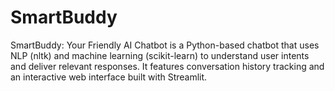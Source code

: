 # SmartBuddy
SmartBuddy: Your Friendly AI Chatbot is a Python-based chatbot that uses NLP (nltk) and machine learning (scikit-learn) to understand user intents and deliver relevant responses. It features conversation history tracking and an interactive web interface built with Streamlit.
